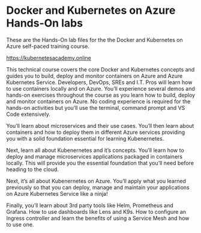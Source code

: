 # Docker and Kubernetes on Azure Hands-On labs

These are the Hands-On lab files for the the Docker and Kubernetes on Azure self-paced training course.

https://kubernetesacademy.online

This technical course covers the core Docker and Kubernetes concepts and guides you to build, deploy and monitor containers on Azure and Azure Kubernetes Service. Developers, DevOps, SREs and I.T. Pros will learn how to use containers locally and on Azure. You’ll experience several demos and hands-on exercises throughout the course as you learn how to build, deploy and monitor containers on Azure. No coding experience is required for the hands-on activities but you’ll use the terminal, command prompt and VS Code extensively.

You’ll learn about microservices and their use cases. You’ll then learn about containers and how to deploy them in different Azure services providing you with a solid foundation essential for learning Kubenernetes.

Next, learn all about Kubenernetes and it’s concepts. You’ll learn how to deploy and manage microservices applications packaged in containers locally. This will provide you the essential foundation that you’ll need before heading to the cloud.

Next, it’s all about Kubenernetes on Azure. You’ll apply what you learned previously so that you can deploy, manage and maintain your applications on Azure Kubernetes Service like a ninja!

Finally, you’ll learn about 3rd party tools like Helm, Prometheus and Grafana. How to use dashboards like Lens and K9s. How to configure an Ingress controller and learn the benefits of using a Service Mesh and how to use one.
